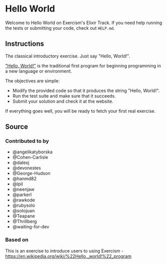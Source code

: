 # Hello World

Welcome to Hello World on Exercism's Elixir Track. If you need help running the
tests or submitting your code, check out `HELP.md`.

## Instructions

The classical introductory exercise. Just say "Hello, World!".

["Hello, World!"][hello-world] is the traditional first program for beginning
programming in a new language or environment.

The objectives are simple:

- Modify the provided code so that it produces the string "Hello, World!".
- Run the test suite and make sure that it succeeds.
- Submit your solution and check it at the website.

If everything goes well, you will be ready to fetch your first real exercise.

[hello-world]: https://en.wikipedia.org/wiki/%22Hello,_world!%22_program

## Source

### Contributed to by

- @angelikatyborska
- @Cohen-Carlisle
- @dalexj
- @devonestes
- @George-Hudson
- @hanmd82
- @lpil
- @neenjaw
- @parkerl
- @rawkode
- @rubysolo
- @sotojuan
- @Teapane
- @Thrillberg
- @waiting-for-dev

### Based on

This is an exercise to introduce users to using Exercism -
https://en.wikipedia.org/wiki/%22Hello,_world!%22_program
